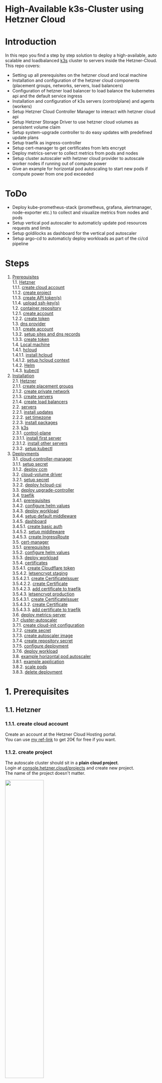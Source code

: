 # High-Available k3s-Cluster using Hetzner Cloud

# Introduction
In this repo you find a step by step solution to deploy a high-available, auto scalable and loadbalanced [k3s](https://k3s.io/) cluster to servers inside the Hetzner-Cloud.  
This repo covers:
* Setting up all prerequisites on the hetzner cloud and local machine
* Installation and configuration of the hetzner cloud components (placement groups, networks, servers, load balancers)
* Configuration of hetzner load balancer to load balance the kubernetes api and the default service ingress
* Installation and configuration of k3s servers (controlplane) and agents (workers)
* Setup Hetzner Cloud Controller Manager to interact with hetzner cloud api
* Setup Hetzner Storage Driver to use hetzner cloud volumes as persistent volume claim
* Setup system-upgrade controller to do easy updates with predefined update plans
* Setup traefik as ingress-controller
* Setup cert-manager to get certificates from lets encrypt
* Deploy metrics-server to collect metrics from pods and nodes
* Setup cluster autoscaler with hetzner cloud provider to autoscale worker nodes if running out of compute power
* Give an example for horizontal pod autoscaling to start new pods if compute power from one pod exceeded

# ToDo
* Deploy kube-prometheus-stack (prometheus, grafana, alertmanager, node-exporter etc.) to collect and visualize metrics from nodes and pods
* Setup vertical pod autoscaler to automaticly update pod resources requests and limits
* Setup goldilocks as dashboard for the vertical pod autoscaler
* Setup argo-cd to automaticly deploy workloads as part of the ci/cd pipeline

# Steps
1. [Prerequisites](#1-prerequisites)  
1.1. [Hetzner](#11-hetzner)  
1.1.1. [create cloud account](#111-create-cloud-account)  
1.1.2. [create project](#112-create-project)  
1.1.3. [create API token(s)](#113-create-api-tokens)  
1.1.4. [upload ssh-key(s)](#114-upload-ssh-keys)  
1.2. [container repository](#12-container-repository)  
1.2.1. [create account](#121-create-account)  
1.2.2. [create token](#122-create-token)  
1.3. [dns provider](#13-dns-provider)  
1.3.1. [create account](#131-create-account)  
1.3.2. [setup sites and dns records](#132-setup-sites-and-dns-records)  
1.3.3. [create token](#133-create-token)  
1.4. [Local machine](#14-local-machine)  
1.4.1. [hcloud](#141-hcloud)  
1.4.1.1. [install hcloud](#1411-install-hcloud)  
1.4.1.2. [setup hcloud context](#1412-setup-hcloud-context)  
1.4.2. [Helm](#142-helm)  
1.4.3. [kubectl](#143-kubectl)  
2. [Installation](#2-installation)  
2.1. [Hetzner](#21-hetzner)  
2.1.1. [create placement groups](#211-create-placement-groups)  
2.1.2. [create private network](#212-create-private-network)  
2.1.3. [create servers](#213-create-servers)  
2.1.4. [create load balancers](#214-create-load-balancers)  
2.2. [servers](#22-servers)  
2.2.1. [install updates](#221-install-updates)  
2.2.2. [set timezone](#222-set-timezone)  
2.2.3. [install packages](#223-install-packages)  
2.3. [k3s](#23-k3s)  
2.3.1. [control-plane](#231-control-plane)  
2.3.1.1. [install first server](#2311-install-first-server)  
2.3.1.2. [install other servers](#2312-install-other-servers)  
2.3.2. [setup kubectl](#232-setup-kubectl)  
3. [Deployments](#3-deployments)  
3.1. [cloud-controller-manager](#31-cloud-controller-manager)  
3.1.1. [setup secret](#311-setup-secret)  
3.1.2. [deploy ccm](#312-deploy-ccm)  
3.2. [cloud-volume driver](#32-cloud-volume-driver)  
3.2.1. [setup secret](#321-setup-secret)  
3.2.2. [deploy hcloud-csi](#322-deploy-hcloud-csi)  
3.3. [deploy upgrade-controller](#33-deploy-upgrade-controller)  
3.4. [traefik](#34-traefik)  
3.4.1. [prerequisites](#341-prerequisites)  
3.4.2. [configure helm values](#342-configure-helm-values)  
3.4.3. [deploy workload](#343-deploy-workload)  
3.4.4. [setup default middleware](#344-setup-default-middleware)  
3.4.5. [dashboard](#345-dashboard)  
3.4.5.1. [create basic auth](#3451-create-basic-auth)  
3.4.5.2. [setup middleware](#3452-setup-middleware)  
3.4.5.3. [create IngressRoute](#34543-create-ingressroute)  
3.5. [cert-manager](#35-cert-manager)  
3.5.1. [prerequisites](#351-prerequisites)  
3.5.2. [configure helm values](#352-configure-helm-values)  
3.5.3. [deploy workload](#353-deploy-workload)  
3.5.4. [certificates](#354-certificates)  
3.5.4.1. [create Cloudflare token](#3541-create-cloudflare-token)  
3.5.4.2. [letsencrypt staging](#3542-letsencrypt-staging)  
3.5.4.2.1. [create CertificateIssuer](#35421-create-certificateissuer)  
3.5.4.2.2. [create Certificate](#35422-create-certificate)  
3.5.4.2.3. [add certificate to traefik](#35423-add-certificate-to-traefik)  
3.5.4.3. [letsencrypt production](#3543-letsencrypt-production)  
3.5.4.3.1. [create CertificateIssuer](#35431-create-certificateissuer)  
3.5.4.3.2. [create Certificate](#35432-create-certificate)  
3.5.4.3.3. [add certificate to traefik](#35433-add-certificate-to-traefik)  
3.6. [deploy metrics-server](#36-deploy-metrics-server)  
3.7. [cluster-autoscaler](#37-cluster-autoscaler)  
3.7.1. [create cloud-init configuration](#371-create-cloud-init-configuration)  
3.7.2. [create secret](#372-create-secret)  
3.7.3. [create autoscaler image](#373-create-autoscaler-image)  
3.7.4. [create repository secret](#374-create-repository-secret)  
3.7.5. [configure deployment](#375-configure-deployment)  
3.7.6. [deploy workload](#376-deploy-workload)  
3.8. [example horizontal pod autoscaler](#38-example-horizontal-pod-autoscaler)  
3.8.1. [example application](#381-example-application)  
3.8.2. [scale pods](#382-scale-pods)  
3.8.3. [delete deployment](#383-delete-deployment)  

# 1. Prerequisites
## 1.1. Hetzner
### 1.1.1. create cloud account
Create an account at the Hetzner Cloud Hosting portal.  
You can use [my ref-link](https://hetzner.cloud/?ref=QVP9EsLHwtNY) to get 20€ for free if you want. 

### 1.1.2. create project
The autoscale cluster should sit in a **plain cloud project**.  
Login at [console.hetzner.cloud/projects](https://console.hetzner.cloud/projects) and create new project.  
The name of the project doesn't matter.  

<img src="./docs/img/112-create-project.png" width=50%>

### 1.1.3. create API token(s)
Open the project and go to security and the api-tokens tab.  
Here you have to create **at least one api-token**.  
I created several ones to keep the different services seperated and logged what which service does. 
I created the following tokens:
* `hcloud-cli` (used for hcloud cli application on local machine)
* `hcloud-csi` (used for persistent volume driver)
* `ccm` (used for cloud-controller-manager)
* `cluster-autoscaler` (used for cluster autoscaler)  

All tokens need read and write access.  
Save them in a **secure place** you will need them later and cant view them another time inside the webpanel.

<img src="./docs/img/113-create-api-tokens.png" width=50%>

### 1.1.4. upload ssh-key(s)
Stay inside the security part of the hetzner webinterface and open the tab for the ssh-keys.  
Click add to upload your ssh-key(s). Paste your public key to the window.  
They will be later added to the servers when we create them. 
If you want to create a new ssh-key you can use `ssh-keygen`. 

## 1.2. container repository
You need an account at a container repository. You can use for example the [docker-hub](https://hub.docker.com/) or the [github-container-repository]().  
In this example, I will use the docker-hub. 

### 1.2.1. create account
First, create an account at your container-repository provider.  
If you want to use a docker-hub account, you can register [here](https://hub.docker.com/signup).

<img src="./docs/img/121-create-account.png" width=30%>

### 1.2.2. create token
If you want to use private repositories you have to create an access token to pull the private images from the kubernetes host.  

If you use docker, move to your [security-profile-page](https://hub.docker.com/settings/security) and create an access-token.  
You can name the token whatever you want. The token only needs read access to pull the images. Be shure to save the token in a save place because you need it later in the setup.  

<img src="./docs/img/122-create-token.png" width=40%>

## 1.3. dns provider
To use ssl-certificates later, we will use the cert-manager from kubernetes with lets-encrypt certificates. To use this, we need a dns provider for our domain that supports dns01-validation via acme. You can find supported dns providers in the [documentation from the kubernetes cert-manager](https://cert-manager.io/docs/configuration/acme/dns01/#supported-dns01-providers).  
In this tutorial i will use [CloudFlare](https://cloudflare.com)

### 1.3.1. create account
First, you have to create an account at your dns-provider.  
If you want to use CloudFlare, you can create an account [here](https://dash.cloudflare.com/sign-up). 

<img src="./docs/img/131-create-account.png" width=40%>

### 1.3.2. setup sites and dns records
After creating an account you have to add your domain as a new site to your dns provider.  
After that you can import your old dns entries or add new ones.  
As final step you need to change the nameservers from your domain. You can do this normally in the control panel from your domain hoster.  
Because these steps are different from dns provider to dns provider and different from domain hoster to domain hoster, I will skip this part in this tutorial. 

### 1.3.3. create token
To use the dns01-challenge, the acme client will create a txt dns-record for you to validate that you own the requested domain. To change the dns settings (add an entry) you have to create an access token for the acme client.  

If you use CloudFlare, move to your [api-token-profile-page](https://dash.cloudflare.com/profile/api-tokens) and create a new api-token. Dont use the global api token, you need a new api-token for your specific dns-zone.   
As token-template you can use the edit-dns-zone setting. In the next step you have to select your site you have created in step [1.3.2](#132-setup-sites-and-dns-records). Remember to save the token, it will not be shown again. 

## 1.4. local machine
In the last preparation step, we have to setup our local machine. As local machine you need a linux-host. You can install it directy to your host, use a virtual machine or - as i do - use wsl, the windows subsystem for linux.  

### 1.4.1. hcloud
To control the hetzner cloud from the command line you need hcloud, a tool by hetzner. You can find more information [here](https://github.com/hetznercloud/cli).

#### 1.4.1.1. install hcloud
You can install hcloud with [homebrew](https://brew.sh/).  
Run `brew install hcloud` to install hcloud to your system. 

#### 1.4.1.2. setup hcloud context
To communicate with your hetzner cloud project from step [1.1.2](#112-create-project) you created an api-token in step [1.1.3](#113-create-api-tokens). In my example i named it `hcloud-cli`.  
To link the cloud project with the hcloud application by using the api-token, you have to create an hcloud-context. You can manage different cloud-projects with different contexts.  
To create a new context type `hcloud context create [NAME]` and paste your previously saved api-token.  
You can see all contexts with `hcloud context list` and set your used context with `hcloud context use [NAME]`. 

### 1.4.2. Helm
To install packages to kubernetes you need helm on your local machine.  
To install helm, visit the [official installation manual](https://helm.sh/docs/intro/install/#from-script). 

### 1.4.3. kubectl
To administrate the kubernetes cluster you also need kubectl, a command line interface to control kubernetes clusters.  
You can visit the [kubernets documentation](https://kubernetes.io/docs/tasks/tools/install-kubectl-linux/#install-kubectl-binary-with-curl-on-linux) for installation steps.  

# 2. Installation
In this step we will install the kubernetes cluster and all needed components.

## 2.1. Hetzner
To provide servers, a network-connection and load-balancers we will use the hetzner cloud. In this step we will create all parts for the hetzner infrastructure. 

### 2.1.1. create placement groups
To separate all servers from each other, we will create placement groups for the servers. One placement group will be for one server-role for one location.  
To create all placement groups, run the following commands on your local machine:  
```bash
hcloud placement-group create --type spread --name k8s-control_plane-hel1 --label k8s-role=control_plane --label location=hel1

hcloud placement-group create --type spread --name k8s-control_plane-fsn1 --label k8s-role=control_plane --label location=fsn1

hcloud placement-group create --type spread --name k8s-control_plane-nbg1 --label k8s-role=control_plane --label location=nbg1
```
The commands will create a placement group for each hetzner location with the name `k8s-control_plane-[LOCATION]` and the labels `k8s-role=control_plane` and `location=[LOCATION]`.  

To create the placement groups for all agents, run these commands on your local machine:
```bash
hcloud placement-group create --type spread --name k8s-agent-hel1 --label k8s-role=agent --label location=hel1

hcloud placement-group create --type spread --name k8s-agent-fsn1 --label k8s-role=agent --label location=fsn1

hcloud placement-group create --type spread --name k8s-agent-nbg1 --label k8s-role=agent --label location=nbg1
```
The commands will create a placement group for each hetzner location with the name `k8s-agent-[LOCATION]` and the labels `k8s-role=agent` and `location=[LOCATION]` similar to the commands for the controlplane.

### 2.1.2. create private network
To create the private network for the servers run the following command on your local machine:
```bash
hcloud network create --name k8s --ip-range 10.0.0.0/8 --label k8s-role=control_plane-agent --label location=hel1-fsn1-nbg1
```
The command will create a network with the name `k8s` and the labels `k8s-role=control_plane-agent` and `location=hel1-fsn1-nbg1`.

To create the separate subnets inside this network, run the following commands on your local machine:
```bash
hcloud network add-subnet k8s --network-zone eu-central --type cloud --ip-range 10.0.0.0/24 # load_balancer control_plane and agent

hcloud network add-subnet k8s --network-zone eu-central --type cloud --ip-range 10.1.0.0/24 # control_plane hel1

hcloud network add-subnet k8s --network-zone eu-central --type cloud --ip-range 10.1.1.0/24 # control_plane fsn1

hcloud network add-subnet k8s --network-zone eu-central --type cloud --ip-range 10.1.2.0/24 # control_plane nbg1

hcloud network add-subnet k8s --network-zone eu-central --type cloud --ip-range 10.2.0.0/24 # agent hel1

hcloud network add-subnet k8s --network-zone eu-central --type cloud --ip-range 10.2.1.0/24 # agent fsn1

hcloud network add-subnet k8s --network-zone eu-central --type cloud --ip-range 10.2.2.0/24 # agent nbg1
```
The commands will create the following subnets:
  * 10.0.0.0/24 for the load balancers for the controlplane and agents
  * 10.1.0.0/24 for the controlplane in hel1
  * 10.1.1.0/24 for the controlplane in fsn1
  * 10.1.2.0/24 for the controlplane in nbg1
  * 10.2.0.0/24 for the agents in hel1
  * 10.2.1.0/24 for the agents in fsn1
  * 10.2.2.0/24 for the agents in nbg1

### 2.1.3. create servers
To create the servers for the control plane, run the following commands on your local machine:
```bash
hcloud server create --datacenter hel1-dc2 --image debian-11 --ssh-key k8s_ssh_key --type cx21 --placement-group k8s-control_plane-hel1 --name k8s-controlplane-hel1-1 --label k8s-role=control_plane --label location=hel1

hcloud server create --datacenter fsn1-dc14 --image debian-11 --ssh-key k8s_ssh_key --type cx21 --placement-group k8s-control_plane-fsn1 --name k8s-controlplane-fsn1-1 --label k8s-role=control_plane --label location=fsn1

hcloud server create --datacenter nbg1-dc3 --image debian-11 --ssh-key k8s_ssh_key --type cx21 --placement-group k8s-control_plane-nbg1 --name k8s-controlplane-nbg1-1 --label k8s-role=control_plane --label location=nbg1
```
The commands will create a control plane node in each hetzner location with...
  * the name `k8s-controlplane-[LOCATION]-1`
  * the server type CX21 (2 cores, 4gb ram)
  * the image debian-11
  * the ssh-key added in step [1.1.4](#114-upload-ssh-keys)
  * the placement-groups created in step [2.1.1](#211-create-placement-groups)
  * and the labels `k8s-role=control_plane` and `location=[LOCATION]`.

To add the servers to the private network, run the following commands on your local machine:
```bash
hcloud server attach-to-network k8s-controlplane-hel1-1 --network k8s --ip 10.1.0.1
hcloud server attach-to-network k8s-controlplane-fsn1-1 --network k8s --ip 10.1.1.1
hcloud server attach-to-network k8s-controlplane-nbg1-1 --network k8s --ip 10.1.2.1
```
The commands will add the servers to the private network `k8s` and assign the following ips:
  * 10.1.0.1 to the control plane in hel1
  * 10.1.1.1 to the control plane in fsn1
  * 10.1.2.1 to the control plane in nbg1

See also network creation in step [2.1.2](#212-create-private-network).

### 2.1.4. create load balancers
Kubernetes needs two loadbalancers. One for the control plane and one for the hosted services. In this setup we will use external hardware loadbalancers from the hetzner cloud.  
So in this step we will create the loadbalancers for the control plane and the hosted services with executing the following commands on your local machine:
```bash
hcloud load-balancer create --algorithm-type round_robin --location fsn1 --name k8s-controlplane --type lb11 --label k8s-role=control_plane --label location=fsn1

hcloud load-balancer attach-to-network k8s-controlplane --network k8s --ip 10.0.0.100

hcloud load-balancer create --algorithm-type round_robin --location nbg1 --name k8s-agent --type lb11 --label k8s-role=agent --label location=nbg1

hcloud load-balancer attach-to-network k8s-agent --network k8s --ip 10.0.0.200

hcloud load-balancer add-target k8s-controlplane --label-selector k8s-role=control_plane --use-private-ip

hcloud load-balancer add-service k8s-controlplane --destination-port 6443 --listen-port 6443 --protocol tcp

hcloud load-balancer add-target k8s-agent --label-selector k8s-role=agent --use-private-ip
```
The commands will create the following loadbalancers and configurations:
  * loadbalancer for the controlplane inside the location fsn1 with the private ip 10.0.0.100 using all all k8s-controlplanes on port 6443
  * loadbalancer for the agents inside the location nbg1 with the private ip 10.0.0.200 using all agent-nodes. Services will be added later by the kubernetes cloud controller manager. 

## 2.2. servers
### 2.2.1. install updates
### 2.2.2. set timezone
### 2.2.3. install packages
## 2.3. k3s
### 2.3.1. control-plane
#### 2.3.1.1. install first server
#### 2.3.1.2. install other servers
### 2.3.2. setup kubectl

# 3. Deployment
## 3.1. cloud-controller-manager
### 3.1.1. setup secret
### 3.1.2. deploy ccm
## 3.2. cloud-volume driver
### 3.2.1. setup secret
### 3.2.2. deploy hcloud-csi
## 3.3. deploy upgrade-controller
## 3.4. traefik
### 3.4.1. prerequisites
### 3.4.2. configure helm values
### 3.4.3. deploy workload
### 3.4.4. setup default middleware
### 3.4.5. dashboard
#### 3.4.5.1. create basic auth
#### 3.4.5.2. setup middleware
#### 3.4.5.3. create IngressRoute
## 3.5. cert-manager
### 3.5.1. prerequisites
### 3.5.2. configure helm values
### 3.5.3. deploy workload
### 3.5.4. certificates
#### 3.5.4.1. create Cloudflare token
#### 3.5.4.2. letsencrypt staging
##### 3.5.4.2.1. create CerificateIssuer
##### 3.5.4.2.2. create Certificate
##### 3.5.4.2.3. add certificate to traefik
#### 3.5.4.3. letsencrypt production
##### 3.5.4.3.1. create CerificateIssuer
##### 3.5.4.3.2. create Certificate
##### 3.5.4.3.3. add certificate to traefik
## 3.6. deploy metrics-server
## 3.7. cluster-autoscaler
### 3.7.1. create cloud-init configuration
### 3.7.2. create secret
### 3.7.3. create autoscaler image
### 3.7.4. create repository secret
### 3.7.5. configure deployment
### 3.7.6. deploy workload
## 3.8. example horizontal pod autoscaler
### 3.8.1. example application
### 3.8.2. scale pods
### 3.8.3. delete deployment

# Credits
Huge thank you to many people and git repos where I got my information and commands from.  
Special thanks to:
* [Techno Tim](https://github.com/techno-tim)
* [The DevOps Guy](https://github.com/marcel-dempers)
* [Hetzner Development Team](https://github.com/hetznercloud/)